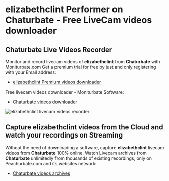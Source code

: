 # elizabethclint Performer on Chaturbate - Free LiveCam videos downloader

## Chaturbate Live Videos Recorder

Monitor and record livecam videos of **elizabethclint** from **Chaturbate** with Moniturbate.com
Get a premium trial for free by just and only registering with your Email address:
* [elizabethclint Premium videos downloader](https://moniturbate.com/request-demo-licence-key.html)

Free livecam videos downloader - Moniturbate Software:
* [Chaturbate videos downloader](https://moniturbate.com/moniturbate-download-software.html)

![elizabethclint livecam videos recorder](https://peachurnet.com/templates/moniturbate-software.png)


## Capture elizabethclint videos from the Cloud and watch your recordings on Streaming

Without the need of downloading a software, capture **elizabethclint** livecam videos from **Chaturbate** 100% online.
Watch Livecam archives from **Chaturbate** unlimitedly from thousands of existing recordings, only on Peachurbate.com and its websites network:
* [Chaturbate videos archives](https://peachurnet.com/)